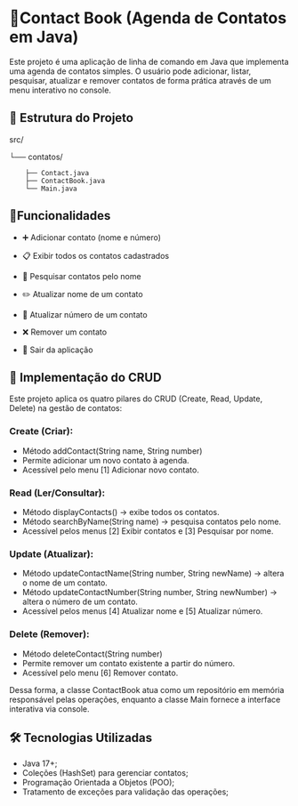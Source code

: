 # 📒Contact Book (Agenda de Contatos em Java)

Este projeto é uma aplicação de linha de comando em Java que implementa uma agenda de contatos simples.
O usuário pode adicionar, listar, pesquisar, atualizar e remover contatos de forma prática através de um menu interativo no console.

## 📂 Estrutura do Projeto
src/

  └── contatos/
        
        ├── Contact.java        
        ├── ContactBook.java    
        └── Main.java         


## 🚀Funcionalidades
- ➕ Adicionar contato (nome e número)

- 📋 Exibir todos os contatos cadastrados

- 🔎 Pesquisar contatos pelo nome

- ✏️ Atualizar nome de um contato

- 🔄 Atualizar número de um contato

- ❌ Remover um contato

- 🚪 Sair da aplicação

## 🔄 Implementação do CRUD

Este projeto aplica os quatro pilares do CRUD (Create, Read, Update, Delete) na gestão de contatos:

### Create (Criar):
- Método addContact(String name, String number)
- Permite adicionar um novo contato à agenda.
- Acessível pelo menu [1] Adicionar novo contato.

### Read (Ler/Consultar):
- Método displayContacts() → exibe todos os contatos.
- Método searchByName(String name) → pesquisa contatos pelo nome.
- Acessível pelos menus [2] Exibir contatos e [3] Pesquisar por nome.

### Update (Atualizar):
- Método updateContactName(String number, String newName) → altera o nome de um contato.
- Método updateContactNumber(String number, String newNumber) → altera o número de um contato.
- Acessível pelos menus [4] Atualizar nome e [5] Atualizar número.

### Delete (Remover):
- Método deleteContact(String number)
- Permite remover um contato existente a partir do número.
- Acessível pelo menu [6] Remover contato.

Dessa forma, a classe ContactBook atua como um repositório em memória responsável pelas operações, enquanto a classe Main fornece a interface interativa via console.

## 🛠️ Tecnologias Utilizadas
- Java 17+;
- Coleções (HashSet) para gerenciar contatos;
- Programação Orientada a Objetos (POO);
- Tratamento de exceções para validação das operações;
